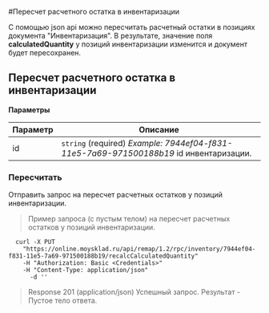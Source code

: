 #Пересчет расчетного остатка в инвентаризации

С помощью json api можно пересчитать расчетный остатки в позициях документа "Инвентаризация". В результате, значение поля **calculatedQuantity** у позиций инвентаризации изменится и документ будет пересохранен.

## Пересчет расчетного остатка в инвентаризации 

**Параметры**

|Параметр   |Описание   | 
|---|---|
|id |  `string` (required) *Example: 7944ef04-f831-11e5-7a69-971500188b19* id инвентаризации.|

### Пересчитать 

Отправить запрос на пересчет расчетных остатков у позиций инвентаризации.

> Пример запроса (с пустым телом) на пересчет расчетных остатков у позиций инвентаризации.

```shell
  curl -X PUT
    "https://online.moysklad.ru/api/remap/1.2/rpc/inventory/7944ef04-f831-11e5-7a69-971500188b19/recalcCalculatedQuantity"
    -H "Authorization: Basic <Credentials>"
    -H "Content-Type: application/json"
      -d ''  
```

> Response 201 (application/json)
Успешный запрос. Результат - Пустое тело ответа.

